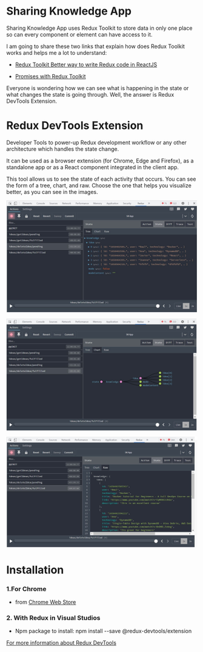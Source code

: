 # Sharing Knowledge App

Sharing Knowledge App uses Redux Toolkit to store data in only one place so can every component or element can have access to it.

I am going to share these two links that explain how does Redux Toolkit works and helps me a lot to understand:

- [Redux Toolkit Better way to write Redux code in ReactJS](https://www.geeksforgeeks.org/redux-toolkit-better-way-to-write-redux-code-in-reactjs/#:~:text=Redux%20Toolkit%20is%20used%20for,the%20data%20in%20the%20reducer.)

- [Promises with Redux Toolkit](https://redux-toolkit.js.org/api/createAsyncThunk)

Everyone is wondering how we can see what is happening in the state or what changes the state is going through. Well, the answer is Redux DevTools Extension.

# Redux DevTools Extension

Developer Tools to power-up Redux development workflow or any other architecture which handles the state change.

It can be used as a browser extension (for Chrome, Edge and Firefox), as a standalone app or as a React component integrated in the client app.

This tool allows us to see the state of each activity that occurs. You can see the form of a tree, chart, and raw. Choose the one that helps you visualize better, as you can see in the images.

![tree!](tree-img.JPG)

![chart!](chart-img.JPG)

![raw!](raw-img.JPG)

# Installation

### 1.For Chrome

- from [Chrome Web Store](https://chrome.google.com/webstore/detail/redux-devtools/lmhkpmbekcpmknklioeibfkpmmfibljd)

### 2. With Redux in Visual Studios

- Npm package to install: npm install --save @redux-devtools/extension

[For more information about Redux DevTools](https://github.com/reduxjs/redux-devtools)
